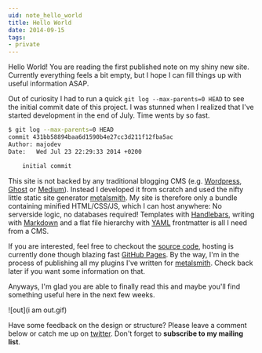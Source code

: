 ```yaml
---
uid: note_hello_world
title: Hello World
date: 2014-09-15
tags:
- private
---
```


Hello World! You are reading the first published note on my shiny new site. Currently everything feels a bit empty, but I hope I can fill things up with useful information ASAP.

Out of curiosity I had to run a quick `git log --max-parents=0 HEAD` to see the initial commit date of this project. I was stunned when I realized that I've started development in the end of July. Time wents by so fast.

``` bash
$ git log --max-parents=0 HEAD
commit 431bb58894baa6d1590b4e27cc3d211f12fba5ac
Author: majodev
Date:   Wed Jul 23 22:29:33 2014 +0200

    initial commit
```

This site is not backed by any traditional blogging CMS (e.g. [Wordpress](http://wpde.org/), [Ghost](https://ghost.org/) or [Medium](https://medium.com/)). Instead I developed it from scratch and used the nifty little static site generator [metalsmith](http://metalsmith.io). My site is therefore only a bundle containing minified HTML/CSS/JS, which I can host anywhere: No serverside logic, no databases required! Templates with [Handlebars](http://handlebarsjs.com/), writing with [Markdown](https://github.com/adam-p/markdown-here/wiki/Markdown-Cheatsheet) and a flat file hierarchy with [YAML](http://www.yaml.org/) frontmatter is all I need from a CMS. 

If you are interested, feel free to checkout the [source code](https://github.com/majodev/majodev.github.io/), hosting is currently done though blazing fast [GitHub Pages](https://pages.github.com/). By the way, I'm in the process of publishing all my plugins I've written for [metalsmith](http://metalsmith.io). Check back later if you want some information on that.

Anyways, I'm glad you are able to finally read this and maybe you'll find something useful here in the next few weeks.

![out](i am out.gif)

Have some feedback on the design or structure? Please leave a comment below or catch me up on [twitter](http://twitter.com/majodev). Don't forget to **subscribe to my mailing list**. <!-- TODO: MAILING LIST !!!!! -->